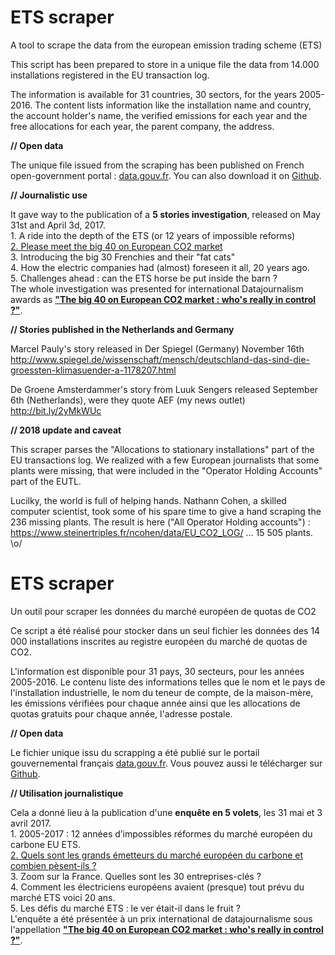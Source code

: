 # ETS scraper 

A tool to scrape the data from the european emission trading scheme (ETS)

This script has been prepared to store in a unique file the data from 14.000 installations registered in the EU transaction log.

The information is available for 31 countries, 30 sectors, for the years 2005-2016. The content lists information like the installation name and country, the account holder's name, the verified emissions for each year and the free allocations for each year, the parent company, the address. 

**// Open data**

The unique file issued from the scraping has been published on French open-government portal : <a href="https://www.data.gouv.fr/fr/datasets/donnees-2005-2016-du-marche-europeen-des-quotas-de-co2-ets-2005-2016-data-from-the-european-emissions-trading-scheme-ets/">data.gouv.fr</a>. You can also download it on <a href="https://github.com/anouchk/ETS_data">Github</a>.

**// Journalistic use**

It gave way to the publication of a **5 stories investigation**, released on May 31st and April 3d, 2017. 
<br>1. A ride into the depth of the ETS (or 12 years of impossible reforms) 
<br><a href="http://www.aef.info/depeche/libre/557532">2. Please meet the big 40 on European CO2 market</a> 
<br>3. Introducing the big 30 Frenchies and their "fat cats" 
<br>4. How the electric companies had (almost) foreseen it all, 20 years ago. 
<br>5. Challenges ahead : can the ETS horse be put inside the barn ? 
<br>The whole investigation was presented for international Datajournalism awards as **<a href="http://community.globaleditorsnetwork.org/content/big-40-european-co2-market-whos-really-control">"The big 40 on European CO2 market : who's really in control ?"</a>**.


**// Stories published in the Netherlands and Germany**

Marcel Pauly's story released in Der Spiegel (Germany) November 16th
<br>http://www.spiegel.de/wissenschaft/mensch/deutschland-das-sind-die-groessten-klimasuender-a-1178207.html

De Groene Amsterdammer's story from Luuk Sengers released September 6th (Netherlands), were they quote AEF (my news outlet)
<br>http://bit.ly/2yMkWUc

**// 2018 update and caveat**

This scraper parses the "Allocations to stationary installations" part of the EU transactions log. We realized with a few European journalists that some plants were missing, that were included in the "Operator Holding Accounts" part of the EUTL. 

Lucilky, the world is full of helping hands. Nathann Cohen, a skilled computer scientist, took some of his spare time to give a hand scraping the 236 missing plants. The result is here ("All Operator Holding accounts") : https://www.steinertriples.fr/ncohen/data/EU_CO2_LOG/ … 15 505 plants. \o/

# ETS scraper 

Un outil pour scraper les données du marché européen de quotas de CO2

Ce script a été réalisé pour stocker dans un seul fichier les données des 14 000 installations inscrites au registre européen du marché de quotas de CO2.

L'information est disponible pour 31 pays, 30 secteurs, pour les années 2005-2016. Le contenu liste des informations telles que le nom et le pays de l'installation industrielle, le nom du teneur de compte, de la maison-mère, les émissions vérifiées pour chaque année ainsi que les allocations de quotas gratuits pour chaque année, l'adresse postale.

**// Open data**

Le fichier unique issu du scrapping a été publié sur le portail gouvernemental français <a href="https://www.data.gouv.fr/fr/datasets/donnees-2005-2016-du-marche-europeen-des-quotas-de-co2-ets-2005-2016-data-from-the-european-emissions-trading-scheme-ets/">data.gouv.fr</a>. Vous pouvez aussi le télécharger sur <a href="https://github.com/anouchk/ETS_data">Github</a>.

**// Utilisation journalistique**

Cela a donné lieu à la publication d'une **enquête en 5 volets**, les 31 mai et 3 avril 2017. 
<br>1. 2005-2017 : 12 années d’impossibles réformes du marché européen du carbone EU ETS.
<br><a href="http://www.aef.info/depeche/libre/557532">2. Quels sont les grands émetteurs du marché européen du carbone et combien pèsent-ils ?</a> 
<br>3. Zoom sur la France. Quelles sont les 30 entreprises-clés ?
<br>4. Comment les électriciens européens avaient (presque) tout prévu du marché ETS voici 20 ans. 
<br>5. Les défis du marché ETS : le ver était-il dans le fruit ?
<br>L'enquête a été présentée à un prix international de datajournalisme sous l'appellation **<a href="http://community.globaleditorsnetwork.org/content/big-40-european-co2-market-whos-really-control">"The big 40 on European CO2 market : who's really in control ?"</a>**.
